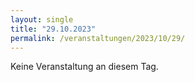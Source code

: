 ```yaml
---
layout: single
title: "29.10.2023"
permalink: /veranstaltungen/2023/10/29/
---
```


Keine Veranstaltung an diesem Tag.
